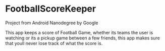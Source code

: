 # FootballScoreKeeper
Project from Android Nanodegree by Google

This app keeps a score of Football Game, whether its teams the user is watching or its a pickup game between a few friends, this app
makes sure that youll never lose track of what the score is.
